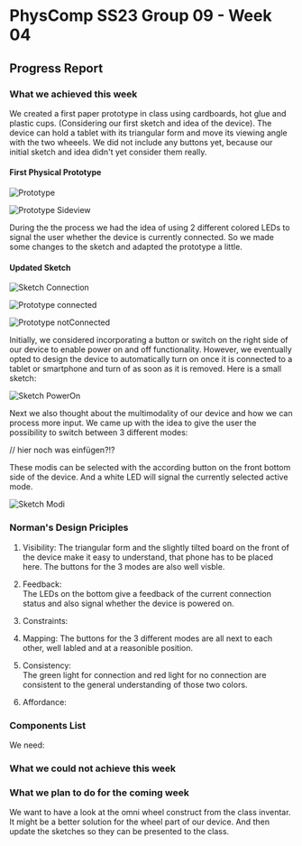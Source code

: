 # PhysComp SS23 Group 09 - Week 04

## Progress Report

### What we achieved this week

We created a first paper prototype in class using cardboards, hot glue and plastic cups. (Considering our first sketch and idea of the device). The device can hold a tablet with its triangular form and move its viewing angle with the two wheeels. We did not include any buttons yet, because our initial sketch and idea didn't yet consider them really.  

#### First Physical Prototype

![Prototype](Figures/paperprototype.jpg)  

![Prototype Sideview](Figures/paperprototype_side.jpg)  

During the the process we had the idea of using 2 different colored LEDs to signal the user whether the device is currently connected. So we made some changes to the sketch and adapted the prototype a little.  

#### Updated Sketch 

![Sketch Connection](Figures/SketchConnection.jpg)

![Prototype connected](Figures/prototype_connected.jpg)

![Prototype notConnected](Figures/prototype_notConnected.jpg)

Initially, we considered incorporating a button or switch on the right side of our device to enable power on and off functionality. However, we eventually opted to design the device to automatically turn on once it is connected to a tablet or smartphone and turn of as soon as it is removed. Here is a small sketch:   

![Sketch PowerOn](Figures/SketchPowerOn.jpg)

Next we also thought about the multimodality of our device and how we can process more input. We came up with the idea to give the user the possibility to switch between 3 different modes:  

// hier noch was einfügen?!?

These modis can be selected with the according button on the front bottom side of the device. And a white LED will signal the currently selected active mode.  

![Sketch Modi](Figures/SketchModi.jpg)

### Norman's Design Priciples

1. Visibility:
The triangular form and the slightly tilted board on the front of the device make it easy to understand, that phone has to be placed here.
The buttons for the 3 modes are also well visble.

2. Feedback:  
The LEDs on the bottom give a feedback of the current connection status and also signal whether the device is powered on.

3. Constraints:  

4. Mapping: 
The buttons for the 3 different modes are all next to each other, well labled and at a reasonible position.  

5. Consistency:  
The green light for connection and red light for no connection are consistent to the general understanding of those two colors.

6. Affordance:  


### Components List

We need:


### What we could not achieve this week



### What we plan to do for the coming week

We want to have a look at the omni wheel construct from the class inventar. It might be a better solution for the wheel part of our device. And then update the sketches so they can be presented to the class.